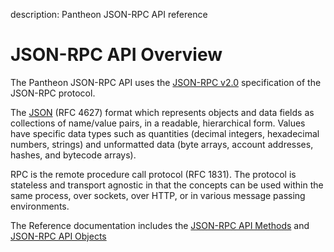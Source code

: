 description: Pantheon JSON-RPC API reference
<!--- END of page meta data -->

# JSON-RPC API Overview

The Pantheon JSON-RPC API uses the [JSON-RPC v2.0](https://www.jsonrpc.org/specification) specification of the JSON-RPC protocol. 
  
The [JSON](http://json.org/) (RFC 4627) format which represents 
objects and data fields as collections of name/value pairs, in a readable, hierarchical form. 
Values have specific data types such as quantities (decimal integers, hexadecimal numbers, strings) and 
unformatted data (byte arrays, account addresses, hashes, and bytecode arrays).

RPC is the remote procedure call protocol (RFC 1831). The protocol is stateless and transport agnostic in that the concepts 
can be used within the same process, over sockets, over HTTP, or in various message passing environments.

The Reference documentation includes the [JSON-RPC API Methods](../Reference/JSON-RPC-API-Methods.md)
and [JSON-RPC API Objects](../Reference/JSON-RPC-API-Objects.md)